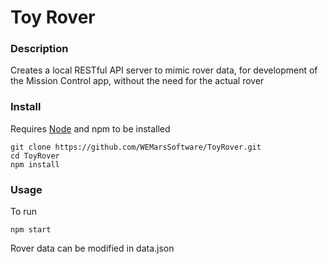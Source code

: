 # Toy Rover

### Description

Creates a local RESTful API server to mimic rover data, for development of the Mission Control app, without the need for the actual rover

### Install
Requires [Node](https://nodejs.org/en/) and npm to be installed 

```
git clone https://github.com/WEMarsSoftware/ToyRover.git
cd ToyRover
npm install
```

### Usage
To run

```
npm start
```

Rover data can be modified in data.json 

